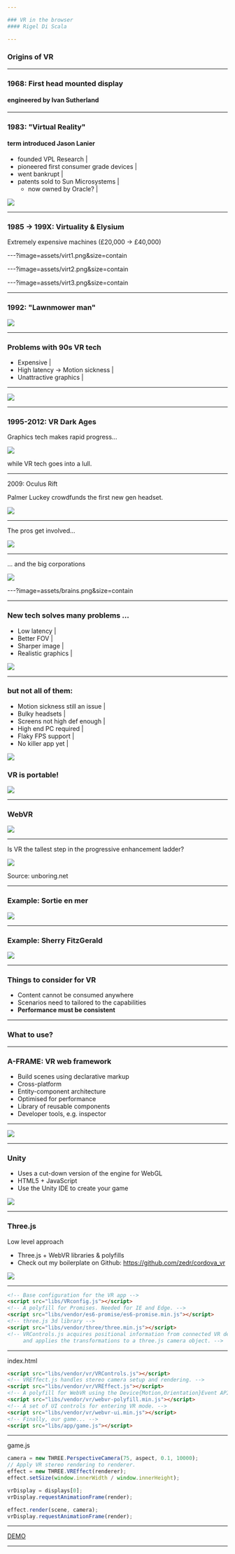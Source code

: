 ```yaml
---

### VR in the browser
#### Rigel Di Scala

---
```


### Origins of VR

---

### 1968: First head mounted display
#### engineered by Ivan Sutherland

---

### 1983: "Virtual Reality"
#### term introduced Jason Lanier
 - founded VPL Research |
 - pioneered first consumer grade devices |
 - went bankrupt |
 - patents sold to Sun Microsystems |
    - now owned by Oracle? |

![](assets/jason.png)

---

### 1985 → 199X: Virtuality & Elysium
Extremely expensive machines (£20,000 → £40,000)

---?image=assets/virt1.png&size=contain

---?image=assets/virt2.png&size=contain

---?image=assets/virt3.png&size=contain

---

### 1992: "Lawnmower man"

![](assets/lawn.png)

---

### Problems with 90s VR tech

 - Expensive |
 - High latency → Motion sickness |
 - Unattractive graphics |

---

![](https://www.youtube.com/embed/v6t69mp0ZhE)

---

### 1995-2012: VR Dark Ages

Graphics tech makes rapid progress...

![](assets/lara.png)

while VR tech goes into a lull.

---

2009: Oculus Rift

Palmer Luckey crowdfunds the first new gen headset.

![](assets/oculus.png)

---

The pros get involved...

![](assets/pros.png)

---

... and the big corporations

![](assets/corps.png)

---?image=assets/brains.png&size=contain

---

### New tech solves many problems ...

 - Low latency |
 - Better FOV |
 - Sharper image |
 - Realistic graphics |

![](assets/solves.png)

---

### but not all of them:

 - Motion sickness still an issue |
 - Bulky headsets |
 - Screens not high def enough |
 - High end PC required |
 - Flaky FPS support |
 - No killer app yet |

![](assets/screendoor.png)

### VR is portable!

![](assets/daydream.png)

---

### WebVR

![](assets/webvrsupport.png)

---

Is VR the tallest step in the progressive enhancement ladder?

![](assets/chain.png)

Source: unboring.net

---

### Example: Sortie en mer

![](assets/sortie.png)

---

### Example: Sherry FitzGerald

![](assets/sherry.png)

---

### Things to consider for VR

 - Content cannot be consumed anywhere
 - Scenarios need to tailored to the capabilities
 - **Performance must be consistent** 

---

### What to use?

---

### A-FRAME: VR web framework

 - Build scenes using declarative markup
 - Cross-platform
 - Entity-component architecture
 - Optimised for performance
 - Library of reusable components
 - Developer tools, e.g. inspector

---

![](https://www.youtube.com/embed/kxrDfX07BGU)

---

### Unity

 - Uses a cut-down version of the engine for WebGL
 - HTML5 + JavaScript
 - Use the Unity IDE to create your game

![](assets/unity.png)

---

### Three.js

Low level approach

 - Three.js + WebVR libraries & polyfills
 - Check out my boilerplate on Github: https://github.com/zedr/cordova_vr

![](assets/cordova.png)

---

```html
<!-- Base configuration for the VR app -->
<script src="libs/VRconfig.js"></script>
<!-- A polyfill for Promises. Needed for IE and Edge. -->
<script src="libs/vendor/es6-promise/es6-promise.min.js"></script>
<!-- three.js 3d library -->
<script src="libs/vendor/three/three.min.js"></script>
<!-- VRControls.js acquires positional information from connected VR devices 
     and applies the transformations to a three.js camera object. -->
```

---

index.html

```html
<script src="libs/vendor/vr/VRControls.js"></script>
<!-- VREffect.js handles stereo camera setup and rendering. -->
<script src="libs/vendor/vr/VREffect.js"></script>
<!-- A polyfill for WebVR using the Device{Motion,Orientation}Event API. -->
<script src="libs/vendor/vr/webvr-polyfill.min.js"></script>
<!-- A set of UI controls for entering VR mode. -->
<script src="libs/vendor/vr/webvr-ui.min.js"></script>
<!-- Finally, our game... -->
<script src="libs/app/game.js"></script>
```

---

game.js

```javascript
camera = new THREE.PerspectiveCamera(75, aspect, 0.1, 10000);
// Apply VR stereo rendering to renderer.
effect = new THREE.VREffect(renderer);
effect.setSize(window.innerWidth / window.innerHeight);
```
```javascript
vrDisplay = displays[0];
vrDisplay.requestAnimationFrame(render);
```
```javascript
effect.render(scene, camera);
vrDisplay.requestAnimationFrame(render);
```
---

[DEMO](https://github.com/zedr/cordova_vr)

---
